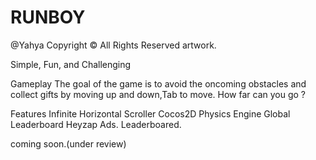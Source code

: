 RUNBOY
======
@Yahya Copyright © All Rights Reserved artwork.

Simple, Fun, and Challenging

Gameplay
The goal of the game is to avoid the oncoming obstacles and collect gifts by moving up and down,Tab to move. How far can you go ?

Features
Infinite Horizontal Scroller Cocos2D Physics Engine Global Leaderboard Heyzap Ads. Leaderboared.

coming soon.(under review)
